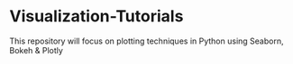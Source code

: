# Visualization-Tutorials

This repository will focus on plotting techniques in Python using Seaborn, Bokeh & Plotly
